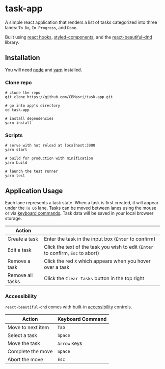 # task-app

A simple react application that renders a list of tasks categorized
into three lanes: `To Do`, `In Progress`, and `Done`.

Built using [react hooks](https://reactjs.org/docs/hooks-intro.html),
[styled-components](https://styled-components.com/),
and the [react-beautiful-dnd](https://github.com/atlassian/react-beautiful-dnd) library.

## Installation

You will need [node](https://nodejs.org/en/download/) and
[yarn](https://classic.yarnpkg.com/en/docs/install/) installed.

### Clone repo

```
# clone the repo
git clone https://github.com/CBMasri/task-app.git

# go into app's directory
cd task-app

# install dependencies
yarn install
```

### Scripts

```
# serve with hot reload at localhost:3000
yarn start

# build for production with minification
yarn build

# launch the test runner
yarn test
```

## Application Usage

Each lane represents a task state. When a task is first created, it will appear
under the `To Do` lane. Tasks can be moved between lanes using the mouse or via
[keyboard commands](#accessibility). Task data will be saved in your local browser
storage.

| Action           |                                                                                  |
|------------------|----------------------------------------------------------------------------------|
| Create a task    | Enter the task in the input box (`Enter` to confirm)                             |
| Edit a task      | Click the text of the task you wish to edit (`Enter` to confirm, `Esc` to abort) |
| Remove a task    | Click the red `X` which appears when you hover over a task                       |
| Remove all tasks | Click the `Clear Tasks` button in the top right                                  |

### Accessibility

`react-beautiful-dnd` comes with built-in [accessibility](https://github.com/atlassian/react-beautiful-dnd/blob/master/docs/about/accessibility.md) controls.

| Action            | Keyboard Command |
|-------------------|------------------|
| Move to next item | `Tab`            |
| Select a task     | `Space`          |
| Move the task     | `Arrow` keys     |
| Complete the move | `Space`          |
| Abort the move    | `Esc`            |
